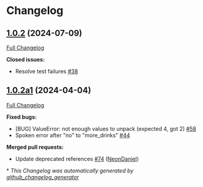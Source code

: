 # Changelog

## [1.0.2](https://github.com/NeonGeckoCom/skill-caffeinewiz/tree/1.0.2) (2024-07-09)

[Full Changelog](https://github.com/NeonGeckoCom/skill-caffeinewiz/compare/1.0.2a1...1.0.2)

**Closed issues:**

- Resolve test failures [\#38](https://github.com/NeonGeckoCom/skill-caffeinewiz/issues/38)

## [1.0.2a1](https://github.com/NeonGeckoCom/skill-caffeinewiz/tree/1.0.2a1) (2024-04-04)

[Full Changelog](https://github.com/NeonGeckoCom/skill-caffeinewiz/compare/1.0.1...1.0.2a1)

**Fixed bugs:**

- \[BUG\] ValueError: not enough values to unpack \(expected 4, got 2\) [\#58](https://github.com/NeonGeckoCom/skill-caffeinewiz/issues/58)
- Spoken error after "no" to "more\_drinks" [\#44](https://github.com/NeonGeckoCom/skill-caffeinewiz/issues/44)

**Merged pull requests:**

- Update deprecated references [\#74](https://github.com/NeonGeckoCom/skill-caffeinewiz/pull/74) ([NeonDaniel](https://github.com/NeonDaniel))



\* *This Changelog was automatically generated by [github_changelog_generator](https://github.com/github-changelog-generator/github-changelog-generator)*
